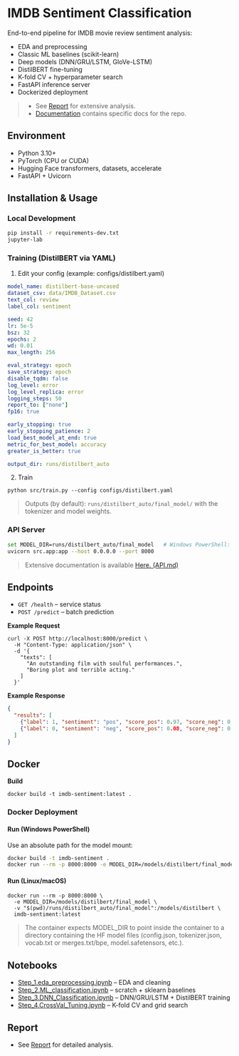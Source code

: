 # IMDB Sentiment Classification

End-to-end pipeline for IMDB movie review sentiment analysis:
- EDA and preprocessing
- Classic ML baselines (scikit-learn)
- Deep models (DNN/GRU/LSTM, GloVe-LSTM)
- DistilBERT fine-tuning
- K-fold CV + hyperparameter search
- FastAPI inference server
- Dockerized deployment

> - See [Report](REPORT.md) for extensive analysis.
> - [Documentation](/documentation) contains specific docs for the repo. 

## Environment

- Python 3.10+
- PyTorch (CPU or CUDA)
- Hugging Face transformers, datasets, accelerate
- FastAPI + Uvicorn

## Installation & Usage

### Local Development
```bash
pip install -r requirements-dev.txt
jupyter-lab
```

### Training (DistilBERT via YAML)
1. Edit your config (example: configs/distilbert.yaml)

```yaml
model_name: distilbert-base-uncased
dataset_csv: data/IMDB_Dataset.csv
text_col: review
label_col: sentiment

seed: 42
lr: 5e-5
bsz: 32
epochs: 2
wd: 0.01
max_length: 256

eval_strategy: epoch
save_strategy: epoch
disable_tqdm: false
log_level: error
log_level_replica: error
logging_steps: 50
report_to: ["none"]
fp16: true

early_stopping: true
early_stopping_patience: 2
load_best_model_at_end: true
metric_for_best_model: accuracy
greater_is_better: true

output_dir: runs/distilbert_auto
```
2. Train

```shell
python src/train.py --config configs/distilbert.yaml
```
> Outputs (by default): `runs/distilbert_auto/final_model/` with the tokenizer and model weights.


### API Server
```bash
set MODEL_DIR=runs/distilbert_auto/final_model   # Windows PowerShell: $env:MODEL_DIR="..."
uvicorn src.app:app --host 0.0.0.0 --port 8000
```

> Extensive documentation is available [Here. (API.md)](/documentation/api.md)

## Endpoints

- `GET /health` – service status
- `POST /predict` – batch prediction

**Example Request**
```commandline
curl -X POST http://localhost:8000/predict \
  -H "Content-Type: application/json" \
  -d '{
    "texts": [
      "An outstanding film with soulful performances.",
      "Boring plot and terrible acting."
    ]
  }'
```
**Example Response**
```json
{
  "results": [
    {"label": 1, "sentiment": "pos", "score_pos": 0.97, "score_neg": 0.03},
    {"label": 0, "sentiment": "neg", "score_pos": 0.08, "score_neg": 0.92}
  ]
}
```

## Docker
**Build**
```shell
docker build -t imdb-sentiment:latest .
```

### Docker Deployment
#### Run (Windows PowerShell)
Use an absolute path for the model mount:
```bash
docker build -t imdb-sentiment .
docker run --rm -p 8000:8000 -e MODEL_DIR=/models/distilbert/final_model -v "{{YOUR_PROJECT_ROOT}}/runs/distilbert_auto/":/models/distilbert imdb-sentiment:latest
```
#### Run (Linux/macOS)
```shell
docker run --rm -p 8000:8000 \
  -e MODEL_DIR=/models/distilbert/final_model \
  -v "$(pwd)/runs/distilbert_auto/final_model":/models/distilbert \
  imdb-sentiment:latest
```
> The container expects MODEL_DIR to point inside the container to a directory containing the HF model files (config.json, tokenizer.json, vocab.txt or merges.txt/bpe, model.safetensors, etc.).

## Notebooks
- [Step_1.eda_preprocessing.ipynb](/notebooks/Step_1.eda_preprocessing.ipynb) – EDA and cleaning
- [Step_2.ML_classification.ipynb](/notebooks/Step_2.ML_classification.ipynb) – scratch + sklearn baselines
- [Step_3.DNN_Classification.ipynb](/notebooks/Step_3.DNN_Classification.ipynb) – DNN/GRU/LSTM + DistilBERT training
- [Step_4.CrossVal_Tuning.ipynb](/notebooks/Step_4.CrossVal_Tuning.ipynb) – K-fold CV and grid search

## Report
- See [Report](REPORT.md) for detailed analysis.